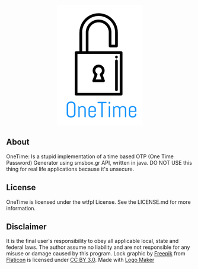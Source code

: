 <p align="center"><img src="https://raw.githubusercontent.com/NickTehPro/OneTime/master/logo.png" /></p>

## About
OneTime: Is a stupid implementation of a time based OTP (One Time Password) Generator using smsbox.gr API, written in java. DO NOT USE this thing for real life applications because it's unsecure.

## License

OneTime is licensed under the wtfpl License. See the LICENSE.md for more information.

## Disclaimer
It is the final user's responsibility to obey all applicable local, state and federal laws. 
The author assume no liability and are not responsible for any misuse or damage caused by this program.
Lock graphic by <a href="http://www.flaticon.com/authors/freepik">Freepik</a> from <a href="http://www.flaticon.com/">Flaticon</a> is licensed under <a href="http://creativecommons.org/licenses/by/3.0/" title="Creative Commons BY 3.0">CC BY 3.0</a>. Made with <a href="http://logomakr.com" title="Logo Maker">Logo Maker</a>
